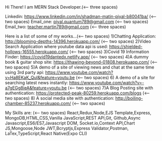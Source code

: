 Hi There! I am MERN Stack Developer.(<-- three spaces)

Linkedin: https://www.linkedin.com/in/shadman-matin-piyal-b80041ba/ (<-- two spaces)
Email_one: piyal.quantum789@gmail.com (<-- two spaces)
Email_two: teacher.martin789@gmail.com (<-- three spaces)

Here is a list of some of my works...(<-- two spaces)
1)Chatting Application: http://blooming-depths-14396.herokuapp.com/ (<-- two spaces)
2)Video Search Application where youtube data api is used: https://shielded-hollows-16555.herokuapp.com/ (<-- two spaces)
3)Covid 19 Information Finder: https://covid19dantedx.netlify.app/ (<-- two spaces)
4)A dummy book & guitar shop site: https://thawing-beyond-01808.herokuapp.com/ (<-- two spaces)
5)A demo of a site of viewing news and chat at the same time using 3rd party api: https://www.youtube.com/watch?v=Ha8EKaK_QuI&feature=youtu.be (<-- two spaces)
6) A demo of a site for searching latest news instantly: https://www.youtube.com/watch?v=-a7gEGg8ieA&feature=youtu.be (<-- two spaces)
7)A Blog Posting site with authentication: https://protected-peak-80259.herokuapp.com/blogs (<-- two spaces)
8) A social media site with authentication: http://boiling-chamber-85237.herokuapp.com/ (<-- two spaces)

My Skills are:  (<-- two spaces)
React,Redux,Node,EJS Template,Express, MongoDB,HTML,CSS,Vanilla JavaScript,REST API,Git, Github,Async Javascript,ES6/ES7,Javascript DOM,
Socket.io,Context API,Chart JS,Mongoose,Node JWT,Bcryptjs,Express Validator,Postman, LaTex,TypeScript,React Native(Expo CLI)
